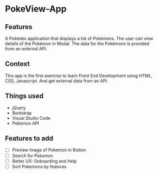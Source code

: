 # PokeView-App

## Features

A Pokédex application that displays a list of Pokémons. The user can view details of the Pokémon in Modal.
The data for the Pokémons is provided from an external API.

## Context

This app is the first exercise to learn Front End Development using HTML, CSS, Javascript. And get external data from an API.

## Things used

- jQuery
- Bootstrap
- Visual Studio Code
- Pokemon API

## Features to add

- [ ] Preview Image of Pokemon in Button
- [ ] Search for Pokemon
- [ ] Better UX: Onboarding and Help
- [ ] Sort Pokemons by features
